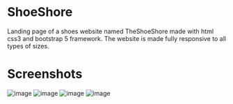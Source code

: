 # ShoeShore
Landing page of a shoes website named TheShoeShore made with html css3 and bootstrap 5 framework. The website is made fully responsive to all types of sizes.
# Screenshots
![image](https://user-images.githubusercontent.com/99826773/184112935-eb60297d-60a1-49f0-982b-035323846521.png)
![image](https://user-images.githubusercontent.com/99826773/184113194-f5d3855e-3188-4c3a-8525-d766e73db870.png)
![image](https://user-images.githubusercontent.com/99826773/184113523-a4b24cf8-2983-466d-8899-f6bc5f134151.png)
![image](https://user-images.githubusercontent.com/99826773/184113644-27ad384c-fdd6-4087-9cbf-a27ac83ef3a0.png)
